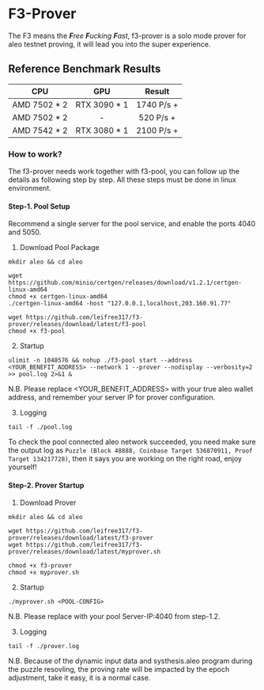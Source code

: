 # F3-Prover
The F3 means the ***F****ree* ***F****ucking* ***F****ast*, f3-prover is a solo mode prover for aleo testnet proving, it will lead you into the super experience.

## Reference Benchmark Results

|     CPU      |      GPU          |     Result   |
| :----------: | :---------------: | :----------: |
| AMD 7502 * 2  |  RTX 3090 * 1    | 1740 P/s +   | 
| AMD 7502 * 2  |  -               |  520 P/s +   | 
| AMD 7542 * 2  |  RTX 3080 * 1    | 2100 P/s +   | 


### How to work?
The f3-prover needs work together with f3-pool, you can follow up the details as following step by step. All these steps must be done in linux environment.

#### Step-1. Pool Setup
Recommend a single server for the pool service, and enable the ports 4040 and 5050.

1. Download Pool Package

```
mkdir aleo && cd aleo

wget https://github.com/minio/certgen/releases/download/v1.2.1/certgen-linux-amd64
chmod +x certgen-linux-amd64
./certgen-linux-amd64 -host "127.0.0.1,localhost,203.160.91.77"

wget https://github.com/leifree317/f3-prover/releases/download/latest/f3-pool
chmod +x f3-pool
```

2. Startup

```
ulimit -n 1048576 && nohup ./f3-pool start --address <YOUR_BENEFIT_ADDRESS> --network 1 --prover --nodisplay --verbosity=2 >> pool.log 2>&1 &
```

N.B. Please replace <YOUR_BENEFIT_ADDRESS> with your true aleo wallet address, and remember your server IP for prover configuration.

3. Logging
```
tail -f ./pool.log
```

To check the pool connected aleo network succeeded, you need make sure the output log as `Puzzle (Block 48888, Coinbase Target 536870911, Proof Target 134217728)`, then it says you are working on the right road, enjoy yourself!

#### Step-2. Prover Startup
1. Download Prover
```
mkdir aleo && cd aleo

wget https://github.com/leifree317/f3-prover/releases/download/latest/f3-prover
wget https://github.com/leifree317/f3-prover/releases/download/latest/myprover.sh

chmod +x f3-prover
chmod +x myprover.sh
```

2. Startup
```
./myprover.sh <POOL-CONFIG>
```

N.B. Please replace <POOL-CONFIG> with your pool Server-IP:4040 from step-1.2.

3. Logging
```
tail -f ./prover.log
```


N.B. Because of the dynamic input data and systhesis.aleo program during the puzzle resovling, the proving rate will be impacted by the epoch adjustment, take it easy, it is a normal case.
